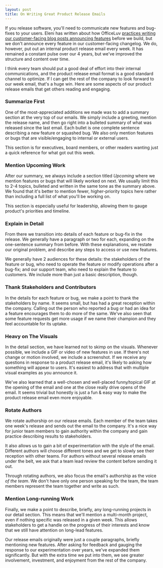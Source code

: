 ```yaml
---
layout: post
title: On Writing Great Product Release Emails
---
```


If you release software, you'll need to communicate new features and bug-fixes to your users. Eleni has written about how OfficeLuv [practices writing our customer-facing blog posts announcing features][1] before we build, but we don't announce every feature in our customer-facing changelog. We do, however, put out an internal product release email every week. It has remained a constant pulse over our 4 years, but we've improved the structure and content over time.

I think every team should put a good deal of effort into their internal communications, and the product release email format is a good standard channel to optimize. If I can get the rest of the company to look forward to our week email, that's a huge win. Here are some aspects of our product release emails that get others reading and engaging.

### Summarize First

One of the most-appreciated additions we made was to add a summary section at the very top of our emails. We simply include a greeting, mention the release name, and then go right into a bulleted summary of what was released since the last email. Each bullet is one complete sentence describing a new feature or squashed bug. We also only mention features or bugs that are visible/engaging to internal or external users.

This section is for executives, board members, or other readers wanting just a quick reference for what got out this week.

### Mention Upcoming Work

After our summary, we always include a section titled _Upcoming_ where we mention features or bugs that will likely worked on next. We usually limit this to 2-4 topics, bulleted and written in the same tone as the summary above. We found that it's better to mention fewer, higher-priority topics here rather than including a full list of what you'll be working on.

This section is especially useful for leadership, allowing them to gauge product's priorities and timeline.

### Explain in Detail

From there we transition into details of each feature or bug-fix in the release. We generally have a paragraph or two for each, expanding on the one-sentence summary from before. With these explanations, we restate our original problem, and describe any steps to access or use new features.

We generally have 2 audiences for these details: the stakeholders of the feature or bug, who need to operate the feature or modify operations after a bug-fix; and our support team, who need to explain the feature to customers. We include more than just a basic description, though.

### Thank Stakeholders and Contributors

In the details for each feature or bug, we make a point to thank the stakeholders by name. It seems small, but has had a great reception within the company. Calling out the person who reported a bug or had an idea for a feature encourages them to do more of the same. We've also seen that some feature requests get more usage if we name their champion and they feel accountable for its uptake.

### Heavy on The Visuals

In the detail section, we have learned not to skimp on the visuals. Whenever possible, we include a GIF or video of new features in use. If there's not change or motion involved, we include a screenshot. If we receive any questions in response to a product release email, it's likely to asking how something will appear to users. It's easiest to address that with multiple visual examples as you announce it.

We've also learned that a well-chosen and well-placed funny/topical GIF at the opening of the email and one at the close really drive opens of the email. It seems trivial but honestly is just a fun & easy way to make the product release email even more enjoyable.

### Rotate Authors

We rotate authorship on our release emails. Each member of the team takes one week's release and sends out the email to the company. It's a nice way for junior team members to gain authority within the company and gain practice describing results to stakeholders.

It also allows us to gain a bit of experimentation with the style of the email. Different authors will choose different tones and we get to slowly see their reception with other teams. For authors without several release emails under the belt, we ask that a team lead review the content before sending it out.

Through rotating authors, we also focus the email's authorship as the voice _of the team_. We don't have only one person speaking for the team, the team members represent the team together and write as such.

### Mention Long-running Work

Finally, we make a point to describe, briefly, any long-running projects in our detail section. This means that we'll mention a multi-month project, even if nothing specific was released in a given week. This allows stakeholders to get a handle on the progress of their interests and know that we still have attention on long-lead features.

Our release emails originally were just a couple paragraphs, briefly mentioning new features. After asking for feedback and gauging the response to our experimentation over years, we've expanded them significantly. But with the extra time we put into them, we see greater involvement, investment, and enjoyment from the rest of the company.

[0]: https://www.officeluv.com
[1]: https://medium.com/@elenichappen/write-the-post-before-the-feature-7597eb1cab65
